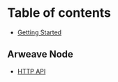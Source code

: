 # Table of contents

* [Getting Started](README.md)

## Arweave Node

* [HTTP API](core/http-api.md)

